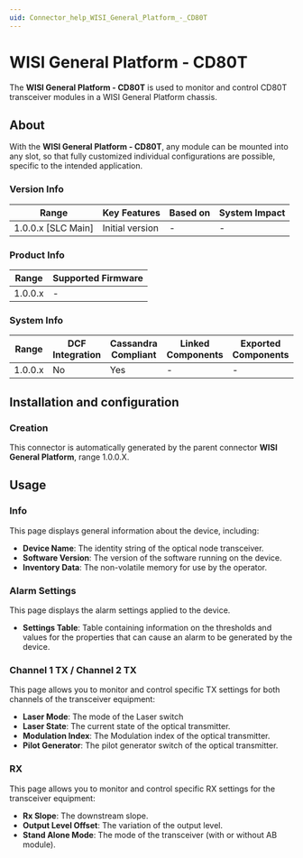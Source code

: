 ```yaml
---
uid: Connector_help_WISI_General_Platform_-_CD80T
---
```


# WISI General Platform - CD80T

The **WISI General Platform - CD80T** is used to monitor and control CD80T transceiver modules in a WISI General Platform chassis.

## About

With the **WISI General Platform - CD80T**, any module can be mounted into any slot, so that fully customized individual configurations are possible, specific to the intended application.

### Version Info

| Range                | Key Features     | Based on     | System Impact     |
|----------------------|------------------|--------------|-------------------|
| 1.0.0.x [SLC Main]   | Initial version  | -            | -                 |

### Product Info

| Range     | Supported Firmware     |
|-----------|------------------------|
| 1.0.0.x   | -                      |

### System Info

| Range     | DCF Integration     | Cassandra Compliant     | Linked Components     | Exported Components     |
|-----------|---------------------|-------------------------|-----------------------|-------------------------|
| 1.0.0.x   | No                  | Yes                     | -                     | -                       |

## Installation and configuration

### Creation

This connector is automatically generated by the parent connector **WISI General Platform**, range 1.0.0.X.

## Usage

### Info

This page displays general information about the device, including:

- **Device Name**: The identity string of the optical node transceiver.
- **Software Version**: The version of the software running on the device.
- **Inventory Data**: The non-volatile memory for use by the operator.

### Alarm Settings

This page displays the alarm settings applied to the device.

- **Settings Table**: Table containing information on the thresholds and values for the properties that can cause an alarm to be generated by the device.

### Channel 1 TX / Channel 2 TX

This page allows you to monitor and control specific TX settings for both channels of the transceiver equipment:

- **Laser Mode**: The mode of the Laser switch
- **Laser State**: The current state of the optical transmitter.
- **Modulation Index**: The Modulation index of the optical transmitter.
- **Pilot Generator**: The pilot generator switch of the optical transmitter.

### RX

This page allows you to monitor and control specific RX settings for the transceiver equipment:

- **Rx Slope**: The downstream slope.
- **Output Level Offset**: The variation of the output level.
- **Stand Alone Mode**: The mode of the transceiver (with or without AB module).
